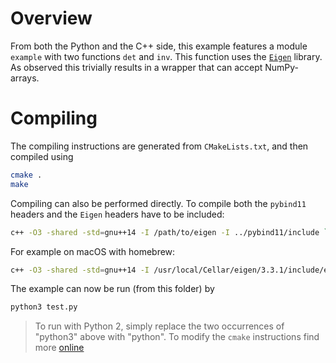 
# Overview

From both the Python and the C++ side, this example features a module `example` with two functions `det` and `inv`. This function uses the [`Eigen`](http://eigen.tuxfamily.org/index.php?title=Main_Page) library. As observed this trivially results in a wrapper that can accept NumPy-arrays.

# Compiling

The compiling instructions are generated from `CMakeLists.txt`, and then compiled using

```bash
cmake .
make
```

Compiling can also be performed directly. To compile both the `pybind11` headers and the `Eigen` headers have to be included:

```bash
c++ -O3 -shared -std=gnu++14 -I /path/to/eigen -I ../pybind11/include `python3-config --cflags --ldflags --libs` example.cpp -o example.so -fPIC
```

For example on macOS with homebrew:

```bash
c++ -O3 -shared -std=gnu++14 -I /usr/local/Cellar/eigen/3.3.1/include/eigen3 -I ../pybind11/include `python3-config --cflags --ldflags --libs` example.cpp -o example.so -fPIC
```

The example can now be run (from this folder) by

```bash
python3 test.py
```

>   To run with Python 2, simply replace the two occurrences of "python3" above with "python". To modify the `cmake` instructions find more [online](http://pybind11.readthedocs.io/en/master/compiling.html?highlight=cmake)
